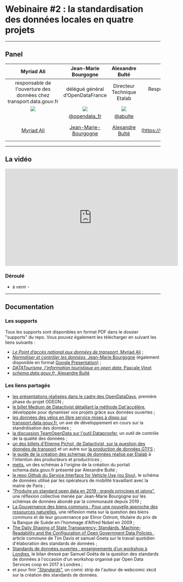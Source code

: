 # Webinaire #2 : la standardisation des données locales en quatre projets

----

## Panel  


|Myriad Ali|Jean-Marie Bourgogne|Alexandre Bulté|Pascale Vinot|
|:---:|:---:|:---:|:---:|
|responsable de l'ouverture des données chez transport.data.gouv.fr|délégué général d’OpenDataFrance|Directeur Technique Etalab|Responsable de projets Tourisme & numérique, DATAtourisme
|![](https://media-exp1.licdn.com/dms/image/C4D03AQGUaM0wouFebg/profile-displayphoto-shrink_200_200/0?e=1598486400&v=beta&t=K9u-2_V1EYv44uhhuE8EctT9sFLG1hNawtfiHK5wFR4)|![](https://media-exp1.licdn.com/dms/image/C4D03AQEm1QOtErFl5g/profile-displayphoto-shrink_200_200/0?e=1598486400&v=beta&t=rBSnzmjinhMauVMeJg-DMGixV5b2ITZcrTKCK-BpHck)|![](https://media-exp1.licdn.com/dms/image/C4D03AQGNcTgCvZ7ajA/profile-displayphoto-shrink_200_200/0?e=1598486400&v=beta&t=ch35-FgmT3hRm12gQXOs_L2_x9dM0wvPNHmZ9-OpGl0)|![](https://media-exp1.licdn.com/dms/image/C5603AQEZgKgytWOdPw/profile-displayphoto-shrink_200_200/0?e=1598486400&v=beta&t=Q1zt9q4TJcq93G7SUnfWYE1OA5XNTWdQDYn9Qn59UdM)|
||[@opendata_fr](https://twitter.com/opendata_fr)|[@abulte](https://twitter.com/abulte)|[@pascalevinot](https://twitter.com/pascalevinot)|
|[Myriad Ali](https://www.linkedin.com/in/miryad-ali/)|[Jean-Marie-Bourgogne](https://www.linkedin.com/in/jbourgogne/)|[Alexandre Bulté](https://www.linkedin.com/in/alexandrebulte/)|[Pascale Vinot](https://www.linkedin.com/in/alexandrebulte/Pascale Vinot)|

--------------

## La vidéo

<iframe width="560" height="315" sandbox="allow-same-origin allow-scripts allow-popups" src="https://aperi.tube/videos/embed/d28ee50f-a4cb-42ab-842a-87a86b83aac8" frameborder="0" allowfullscreen></iframe>


### Déroulé

- à venir - 

-------------

## Documentation

### Les supports

Tous les supports sont disponibles en format PDF dans le dossier "supports" du repo. Vous pouvez également les télécharger en suivant les liens suivants :
* [*Le Point d’accès national aux données de transport*, Myriad Ali]() ;
* [*Normaliser et contrôler les données*, Jean-Marie Bourgogne]() (également disponible en format [Google Presentation](https://docs.google.com/presentation/d/1FyGAzhGHyYfuAFCRTbgki-4yTLZbC_34Y74hTs7RwA8/edit)) ;
* [*DATATourisme, l'information touristique en open data*, Pascale Vinot]()
* [*schema.data.gouv.fr*, Alexandre Bulté]()

### Les liens partagés

* [les présentations réalisées dans le cadre des OpenDataDays](https://datactivist.coop/opendatadays), première phase du projet ODEON ;
* [le billet Medium de Datactivist détaillant la méthode Dat'accélère](https://medium.com/datactivist/datacc%C3%A9l%C3%A8re-des-ateliers-et-une-m%C3%A9thodologie-pour-booster-les-projets-avec-les-donn%C3%A9es-9b40776891a4), développée pour dynamiser vos projets grâce aux données ouvertes ;
* [les données des vélos en libre service mises à dispo sur transport.data.gouv.fr](https://transport.data.gouv.fr/datasets?type=bike-sharing), un axe de développement en cours sur la standrdisation des données ;
* [la discussion TeamOpenData sur l'outil Dataproofer](https://teamopendata.org/t/dataproofer-un-outil-de-controle-de-la-qualite-des-donnees/1471), un outil de contrôle de la qualité des données ;
* [un des billets d'Etienne Pichot, de Datactivist, sur la question des données de transport](https://medium.com/datactivist/lopen-data-des-transports-au-royaume-uni-et-en-france-retour-du-workshop-de-l-open-data-ca930c2f7f2) et un autre sur [la production de données GTFS](https://medium.com/datactivist/pourquoi-et-comment-ouvrir-ses-donn%C3%A9es-de-transport-une-m%C3%A9thode-simple-en-3-%C3%A9tapes-d957f5921e57) ;
* [le guide de la création des schémas de données réalisé par Etalab](https://guides.etalab.gouv.fr/producteurs-schemas) à l'intention des producteurs et productrices ;
* [metis](https://schema.data.gouv.fr/metis-reseaux/infos-travaux/latest.html), un des schémas à l'origine de la création du portail schema.data.gouv.fr présenté par Alexandre Bulté ;
* [le repo Github du Service Interface for Vehicle Use (ou Sivu)](https://github.com/CityOfParisInnovationData/service-interface-vehicle-use), le schéma de données utilisé par les opérateurs de mobilité travaillant avec la mairie de Paris ;
* ["Produire un standard open data en 2019 : grands principes et jalons"](https://docs.google.com/document/d/1zMHb_98c5XA7yGKnL4u7-WFmA5BNTczJ3kBHCoWmtW4/edit#), une réflexion collective menée par Jean-Marie Bourgogne sur les schémas de données abondé par la communauté depuis 2019 ;
* [La Gouvernance des biens communs : Pour une nouvelle approche des ressources naturelles](https://fr.wikipedia.org/wiki/La_Gouvernance_des_biens_communs_:_Pour_une_nouvelle_approche_des_ressources_naturelles), une réflexion meta sur la question des biens communs et de leur gouvernance par Elinor Ostrom, titulaire du prix de la Banque de Suède en l'hommage d'Alfred Nobel en 2009 ;
* [ The Daily Shaping of State Transparency: Standards, Machine-Readability and the Configuration of Open Government Data Policies ](https://hal.archives-ouvertes.fr/hal-01829314), article commune de Tim Davis et samuel Goeta sur le travail quotidien d'élaboration des standards de données ;
* [Standards de données ouvertes : enseignements d’un workshop à Londres](https://medium.com/datactivist/standards-de-donn%C3%A9es-ouvertes-enseignements-dun-workshop-%C3%A0-londres-3616a5e0fb20), le bilan dressé par Samuel Goëta de la question des standards de données à l'occasion d'un workshop organisé par Open Data Services coop en 2017 à Londres ;
* et pour finir ["*Standards*"](https://xkcd.com/927/), un comic strip de l'auteur de webcomic xkcd sur la création des standards de données.
